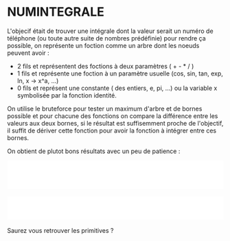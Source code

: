 # NUMINTEGRALE
L'objecif était de trouver une intégrale dont la valeur serait un numéro de téléphone (ou toute autre suite de nombres prédéfinie) pour rendre ça possible, on représente un foction comme un arbre dont les noeuds peuvent avoir :
- 2 fils et représentent des foctions à deux paramètres  ( + -  * / )  
- 1 fils et représente une foction à un paramètre usuelle (cos, sin, tan, exp, ln, x -> x^a, ...)
- 0 fils et représent une constante ( des entiers, e, pi, ...) ou la variable x symbolisée par la fonction identité.

On utilise le bruteforce pour tester un maximum d'arbre et de bornes possible et pour chacune des fonctions on compare la différence entre les valeurs aux deux bornes, si le résultat est suffisemment proche de l'objectif, il suffit de dériver cette fonction pour avoir la fonction à intégrer entre ces bornes.

 On obtient de plutot bons résultats avec un peu de patience :


![alt text](./Int0.png?raw=true)


![alt text](./Int2.png?raw=true)

Saurez vous retrouver les primitives ?
